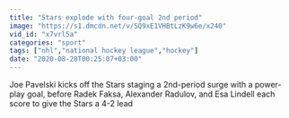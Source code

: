 ```yaml
---
title: "Stars explode with four-goal 2nd period"
image: "https://s1.dmcdn.net/v/SQ9xE1VHBtLzK9w6e/x240"
vid_id: "x7vrl5a"
categories: "sport"
tags: ["nhl","national hockey league","hockey"]
date: "2020-08-28T00:25:07+03:00"
---
```

Joe Pavelski kicks off the Stars staging a 2nd-period surge with a power-play goal, before Radek Faksa, Alexander Radulov, and Esa Lindell each score to give the Stars a 4-2 lead
